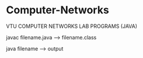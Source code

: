 # Computer-Networks

VTU COMPUTER NETWORKS LAB PROGRAMS (JAVA)

javac filename.java --> filename.class

java filename --> output

